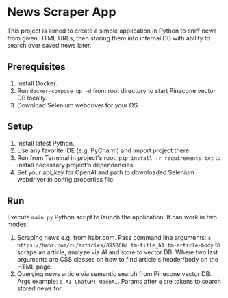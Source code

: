 # News Scraper App
This project is aimed to create a simple application in Python to sniff news from given HTML URLs, then storing them into internal DB with ability to search over saved news later.

## Prerequisites
1. Install Docker.
2. Run `docker-compose up -d` from root directory to start Pinecone vector DB locally.
3. Download Selenium webdriver for your OS.

## Setup
1. Install latest Python.
2. Use any favorite IDE (e.g. PyCharm) and import project there.
3. Run from Terminal in project's root: `pip install -r requirements.txt` to install necessary project's dependencies.
4. Set your api_key for OpenAI and path to downloaded Selenium webdriver in config.properties file.

## Run
Execute `main.py` Python script to launch the application. It can work in two modes:
1. Scraping news e.g. from habr.com. Pass command line arguments: `s https://habr.com/ru/articles/895800/ tm-title_h1 tm-article-body` to scrape an article, analyze via AI and store to vector DB. Where two last arguments are CSS classes on how to find article's header/body on the HTML page.
2. Querying news article via semantic search from Pinecone vector DB. Args example: `q AI ChatGPT OpenAI`. Params after `q` are tokens to search stored news for.
